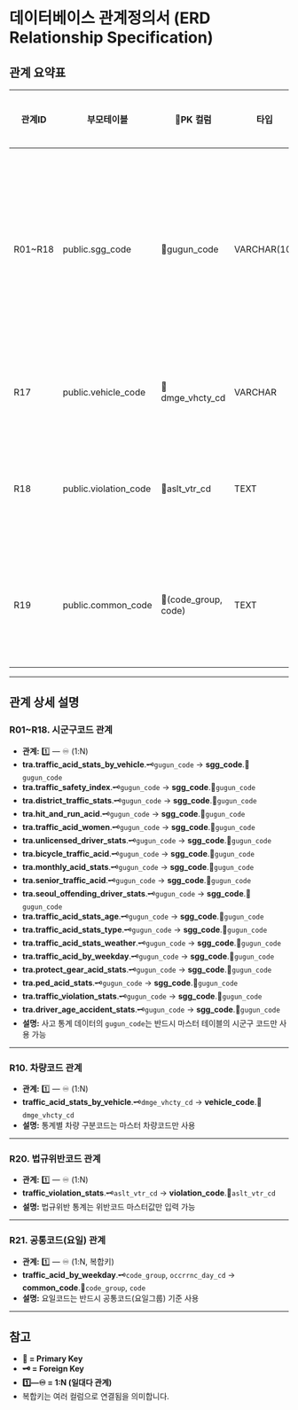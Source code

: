 # 데이터베이스 관계정의서 (ERD Relationship Specification)

## 관계 요약표

| 관계ID | 부모테이블         | 🔑PK 컬럼          | 타입        | 자식테이블(들)                                                                                                      | 🗝️FK 컬럼              | 관계유형   | 비고                  |
|--------|-------------------|--------------------|-------------|---------------------------------------------------------------------------------------------------------------------|------------------------|------------|-----------------------|
| R01~R18| public.sgg_code   | 🔑gugun_code       | VARCHAR(10) | tra.traffic_acid_stats_by_vehicle<br>tra.traffic_safety_index<br>tra.district_traffic_stats<br>tra.hit_and_run_acid<br>tra.traffic_acid_women<br>tra.unlicensed_driver_stats<br>tra.bicycle_traffic_acid<br>tra.monthly_acid_stats<br>tra.senior_traffic_acid<br>tra.seoul_offending_driver_stats<br>tra.traffic_acid_stats_age<br>tra.traffic_acid_stats_type<br>tra.traffic_acid_stats_weather<br>tra.traffic_acid_by_weekday<br>tra.protect_gear_acid_stats<br>tra.ped_acid_stats<br>tra.traffic_violation_stats<br>tra.driver_age_accident_stats | 🗝️gugun_code           | 1️⃣—♾️    | 구군코드 참조         |
| R17    | public.vehicle_code | 🔑dmge_vhcty_cd    | VARCHAR     | tra.traffic_acid_stats_by_vehicle                                                                                   | 🗝️dmge_vhcty_cd        | 1️⃣—♾️    | 차종코드 참조         |
| R18    | public.violation_code | 🔑aslt_vtr_cd    | TEXT        | tra.traffic_violation_stats                                                                                        | 🗝️aslt_vtr_cd          | 1️⃣—♾️    | 법규위반코드 참조     |
| R19    | public.common_code | 🔑(code_group, code) | TEXT      | tra.traffic_acid_by_weekday                                                                                        | 🗝️(code_group, occrrnc_day_cd) | 1️⃣—♾️ | 요일코드(복합키) 참조 |



---

## 관계 상세 설명

### R01~R18. 시군구코드 관계
- **관계:** 1️⃣ — ♾️ (1:N)
- **tra.traffic_acid_stats_by_vehicle**.🗝️`gugun_code` → **sgg_code**.🔑`gugun_code`
- **tra.traffic_safety_index**.🗝️`gugun_code` → **sgg_code**.🔑`gugun_code`
- **tra.district_traffic_stats**.🗝️`gugun_code` → **sgg_code**.🔑`gugun_code`
- **tra.hit_and_run_acid**.🗝️`gugun_code` → **sgg_code**.🔑`gugun_code`
- **tra.traffic_acid_women**.🗝️`gugun_code` → **sgg_code**.🔑`gugun_code`
- **tra.unlicensed_driver_stats**.🗝️`gugun_code` → **sgg_code**.🔑`gugun_code`
- **tra.bicycle_traffic_acid**.🗝️`gugun_code` → **sgg_code**.🔑`gugun_code`
- **tra.monthly_acid_stats**.🗝️`gugun_code` → **sgg_code**.🔑`gugun_code`
- **tra.senior_traffic_acid**.🗝️`gugun_code` → **sgg_code**.🔑`gugun_code`
- **tra.seoul_offending_driver_stats**.🗝️`gugun_code` → **sgg_code**.🔑`gugun_code`
- **tra.traffic_acid_stats_age**.🗝️`gugun_code` → **sgg_code**.🔑`gugun_code`
- **tra.traffic_acid_stats_type**.🗝️`gugun_code` → **sgg_code**.🔑`gugun_code`
- **tra.traffic_acid_stats_weather**.🗝️`gugun_code` → **sgg_code**.🔑`gugun_code`
- **tra.traffic_acid_by_weekday**.🗝️`gugun_code` → **sgg_code**.🔑`gugun_code`
- **tra.protect_gear_acid_stats**.🗝️`gugun_code` → **sgg_code**.🔑`gugun_code`
- **tra.ped_acid_stats**.🗝️`gugun_code` → **sgg_code**.🔑`gugun_code`
- **tra.traffic_violation_stats**.🗝️`gugun_code` → **sgg_code**.🔑`gugun_code`
- **tra.driver_age_accident_stats**.🗝️`gugun_code` → **sgg_code**.🔑`gugun_code`
- **설명:** 사고 통계 데이터의 `gugun_code`는 반드시 마스터 테이블의 시군구 코드만 사용 가능

---

### R10. 차량코드 관계
- **관계:** 1️⃣ — ♾️ (1:N)
- **traffic_acid_stats_by_vehicle**.🗝️`dmge_vhcty_cd` → **vehicle_code**.🔑`dmge_vhcty_cd`
- **설명:** 통계별 차량 구분코드는 마스터 차량코드만 사용

---

### R20. 법규위반코드 관계
- **관계:** 1️⃣ — ♾️ (1:N)
- **traffic_violation_stats**.🗝️`aslt_vtr_cd` → **violation_code**.🔑`aslt_vtr_cd`
- **설명:** 법규위반 통계는 위반코드 마스터값만 입력 가능

---

### R21. 공통코드(요일) 관계
- **관계:** 1️⃣ — ♾️ (1:N, 복합키)
- **traffic_acid_by_weekday**.🗝️`code_group`, `occrrnc_day_cd` → **common_code**.🔑`code_group`, `code`
- **설명:** 요일코드는 반드시 공통코드(요일그룹) 기준 사용


---

## 참고
- **🔑 = Primary Key**
- **🗝️ = Foreign Key**
- **1️⃣—♾️ = 1:N (일대다 관계)**
- 복합키는 여러 컬럼으로 연결됨을 의미합니다.

